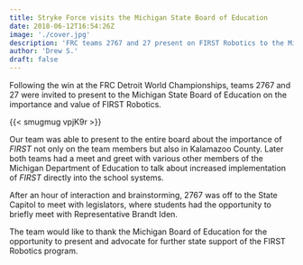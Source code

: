 ```yaml
---
title: Stryke Force visits the Michigan State Board of Education
date: 2018-06-12T16:54:26Z
image: './cover.jpg'
description: 'FRC teams 2767 and 27 present on FIRST Robotics to the Michigan State Board of Education.'
author: 'Drew S.'
draft: false
---
```


Following the win at the FRC Detroit World Championships, teams 2767 and 27 were invited to present to the Michigan State Board of Education on the importance and value of FIRST Robotics.

<!--more-->

{{< smugmug vpjK9r >}}

Our team was able to present to the entire board about the importance of _FIRST_ not only on the team members but also in Kalamazoo County. Later both teams had a meet and greet with various other members of the Michigan Department of Education to talk about increased implementation of _FIRST_ directly into the school systems.

After an hour of interaction and brainstorming, 2767 was off to the State Capitol to meet with legislators, where students had the opportunity to briefly meet with Representative Brandt Iden.

The team would like to thank the Michigan Board of Education for the opportunity to present and advocate for further state support of the FIRST Robotics program.
